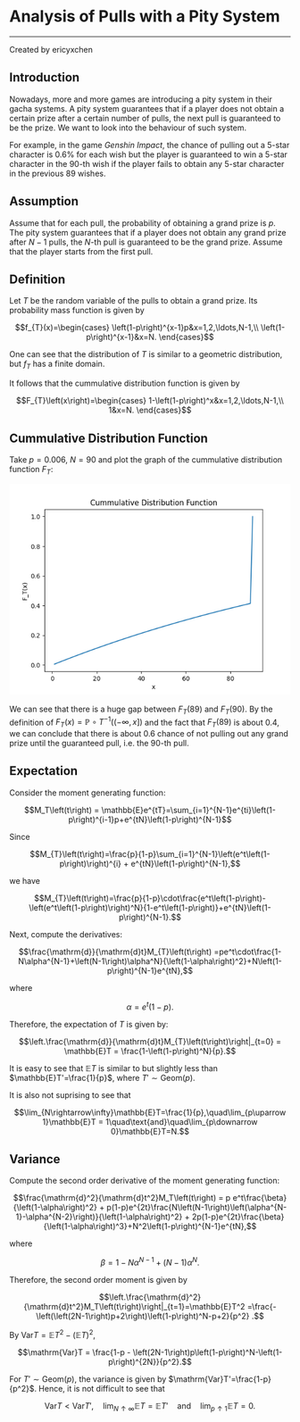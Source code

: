 # Analysis of Pulls with a Pity System

---

Created by ericyxchen

## Introduction

Nowadays, more and more games are introducing a pity system in their gacha systems. A pity system guarantees that if a player does not obtain a certain prize after a certain number of pulls, the next pull is guaranteed to be the prize. We want to look into the behaviour  of such system.

For example, in the game *Genshin Impact*, the chance of pulling out a 5-star character is $0.6$% for each wish but the player is guaranteed to win a 5-star character in the $90$-th wish if the player fails to obtain any 5-star character in the previous $89$ wishes.

## Assumption

Assume that for each pull, the probability of obtaining a grand prize is $p$. The pity system guarantees that if a player does not obtain any grand prize after $N-1$ pulls, the $N$-th pull is guaranteed to be the grand prize. Assume that the player starts from the first pull.

## Definition

Let $T$ be the random variable of the pulls to obtain a grand prize. Its probability mass function is given by
```math
f_{T}(x)=\begin{cases}
\left(1-p\right)^{x-1}p&x=1,2,\ldots,N-1,\\
\left(1-p\right)^{x-1}&x=N.
\end{cases}
```
One can see that the distribution of $T$ is similar to a geometric distribution, but $f_T$ has a finite domain.

It follows that the cummulative distribution function is given by
```math
F_{T}\left(x\right)=\begin{cases}
1-\left(1-p\right)^x&x=1,2,\ldots,N-1,\\
1&x=N.
\end{cases}
```
## Cummulative Distribution Function
Take $p=0.006$,  $N = 90$ and plot the graph of the cummulative distribution function $F_T$:

![Cummulative Distribution Function](/GRAPH/CDF.png)

We can see that there is a huge gap between $F_T(89)$ and $F_T(90)$. By the definition of $F_{T}(x) = \mathbb{P}\circ T^{-1}\left((-\infty, x]\right)$ and the fact that $F_T(89)$ is about $0.4$, we can conclude that there is about $0.6$ chance of not pulling out any grand prize until the guaranteed pull, i.e. the $90$-th pull.

## Expectation

Consider the moment generating function:
```math
M_T\left(t\right) = \mathbb{E}e^{tT}=\sum_{i=1}^{N-1}e^{ti}\left(1-p\right)^{i-1}p+e^{tN}\left(1-p\right)^{N-1}
```
Since
```math
M_{T}\left(t\right)=\frac{p}{1-p}\sum_{i=1}^{N-1}\left(e^t\left(1-p\right)\right)^{i} + e^{tN}\left(1-p\right)^{N-1},
```
we have 
```math
M_{T}\left(t\right)=\frac{p}{1-p}\cdot\frac{e^t\left(1-p\right)-\left(e^t\left(1-p\right)\right)^N}{1-e^t\left(1-p\right)}+e^{tN}\left(1-p\right)^{N-1}.
```
 
Next, compute the derivatives:
```math
\frac{\mathrm{d}}{\mathrm{d}t}M_{T}\left(t\right) =pe^t\cdot\frac{1-N\alpha^{N-1}+\left(N-1\right)\alpha^N}{\left(1-\alpha\right)^2}+N\left(1-p\right)^{N-1}e^{tN},
```
where
```math
\alpha = e^t\left(1-p\right).
```
Therefore, the expectation of $T$ is given by:
```math
\left.\frac{\mathrm{d}}{\mathrm{d}t}M_{T}\left(t\right)\right|_{t=0} = \mathbb{E}T = \frac{1-\left(1-p\right)^N}{p}.
```
It is easy to see that $\mathbb{E}T$ is similar to but slightly less than $\mathbb{E}T'=\frac{1}{p}$, where $T'\sim \mathrm{Geom}\left(p\right)$.

It is also not suprising to see that
```math
\lim_{N\rightarrow\infty}\mathbb{E}T=\frac{1}{p},\quad\lim_{p\uparrow 1}\mathbb{E}T = 1\quad\text{and}\quad\lim_{p\downarrow 0}\mathbb{E}T=N.
```

## Variance
Compute the second order derivative of the moment generating function:
```math
\frac{\mathrm{d}^2}{\mathrm{d}t^2}M_T\left(t\right) = p e^t\frac{\beta}{\left(1-\alpha\right)^2} + p(1-p)e^{2t}\frac{N\left(N-1\right)\left(\alpha^{N-1}-\alpha^{N-2}\right)}{\left(1-\alpha\right)^2} + 2p(1-p)e^{2t}\frac{\beta}{\left(1-\alpha\right)^3}+N^2\left(1-p\right)^{N-1}e^{tN},
```
where
```math
\beta = 1-N\alpha^{N-1}+\left(N-1\right)\alpha^N.
```
Therefore, the second order moment is given by
```math
\left.\frac{\mathrm{d}^2}{\mathrm{d}t^2}M_T\left(t\right)\right|_{t=1}=\mathbb{E}T^2 =\frac{-\left(\left(2N-1\right)p+2\right)\left(1-p\right)^N-p+2}{p^2} .
```
By $\mathrm{Var} T=\mathbb{E}T^2-\left(\mathbb{E}T\right)^2$, 
```math
\mathrm{Var}T = \frac{1-p - \left(2N-1\right)p\left(1-p\right)^N-\left(1-p\right)^{2N}}{p^2}.
```
For $T'\sim \mathrm{Geom}\left(p\right)$, the variance is given by $\mathrm{Var}T'=\frac{1-p}{p^2}$.
Hence, it is not difficult to see that
```math
\mathrm{Var}T < \mathrm{Var}T',\quad\lim_{N\uparrow\infty}\mathbb{E}T=\mathbb{E}T'\quad\text{and}\quad\lim_{p\uparrow1}\mathbb{E}T=0.
```
